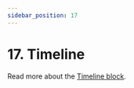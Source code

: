 ```yaml
---
sidebar_position: 17
---
```


# 17. Timeline

Read more about the [Timeline block](https://www.google.com/url?q=https://docs.google.com/document/d/1QQa5uvE3TG0TaK-wDjLlK9JXE5Kqy0NSQbwQ6o4UFAg/edit%23heading%3Dh.2jh990wr0b2f&sa=D&source=editors&ust=1664361389186648&usg=AOvVaw3Rey13UEMdmUr6Kri2KoY2).